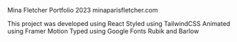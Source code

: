 Mina Fletcher Portfolio 2023
minaparisfletcher.com

This project was developed using React
Styled using TailwindCSS
Animated using Framer Motion
Typed using Google Fonts Rubik and Barlow
